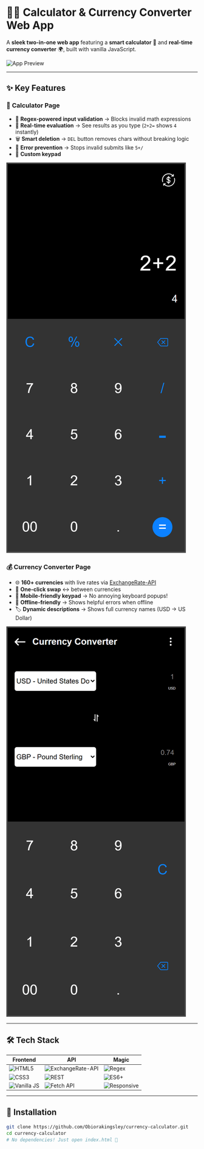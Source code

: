 # 🧮💱 Calculator & Currency Converter Web App

A **sleek two-in-one web app** featuring a **smart calculator** 🤖 and **real-time currency converter** 🌍, built with vanilla JavaScript.

![App Preview]()

---

## ✨ Key Features

### 🧮 **Calculator Page**

- 🚨 **Regex-powered input validation** → Blocks invalid math expressions
- 🔄 **Real-time evaluation** → See results as you type (`2+2=` shows `4` instantly)
- 🗑️ **Smart deletion** → `DEL` button removes chars without breaking logic
- 🚦 **Error prevention** → Stops invalid submits like `5+/`
- 📱 **Custom keypad**

![Calculator Preview](images/calculator.png)

### 💰 **Currency Converter Page**

- 🌐 **160+ currencies** with live rates via [ExchangeRate-API](https://www.exchangerate-api.com/)
- 🔄 **One-click swap** ↔️ between currencies
- 📱 **Mobile-friendly keypad** → No annoying keyboard popups!
- 📡 **Offline-friendly** → Shows helpful errors when offline
- 🏷️ **Dynamic descriptions** → Shows full currency names (USD → US Dollar)

![Currency Preview](images/currency-s.png)

---

## 🛠️ Tech Stack

| Frontend                                                                                  | API                                                                                  | Magic                                                                                              |
| ----------------------------------------------------------------------------------------- | ------------------------------------------------------------------------------------ | -------------------------------------------------------------------------------------------------- |
| ![HTML5](https://img.shields.io/badge/HTML5-E34F26?style=flat&logo=html5&logoColor=white) | ![ExchangeRate-API](https://img.shields.io/badge/ExchangeRate_API-6DA55F?style=flat) | ![Regex](https://img.shields.io/badge/Regex-0D8ABC?style=flat)                                     |
| ![CSS3](https://img.shields.io/badge/CSS3-1572B6?style=flat&logo=css3&logoColor=white)    | ![REST](https://img.shields.io/badge/REST-FF6C37?style=flat)                         | ![ES6+](https://img.shields.io/badge/JavaScript-F7DF1E?style=flat&logo=javascript&logoColor=black) |
| ![Vanilla JS](https://img.shields.io/badge/Vanilla_JS-FF9E0F?style=flat)                  | ![Fetch API](https://img.shields.io/badge/Fetch_API-5A29E4?style=flat)               | ![Responsive](https://img.shields.io/badge/Responsive-563D7C?style=flat)                           |

---

## 🚀 Installation

```bash
git clone https://github.com/Obiorakingsley/currency-calculator.git
cd currency-calculator
# No dependencies! Just open index.html 🎉
```
